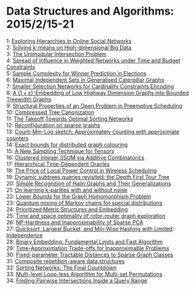 # Data Structures and Algorithms: 2015/2/15-21  
1: [Exploring Hierarchies in Online Social Networks](https://doi.org/10.48550/arXiv.1502.04220)  
2: [Solving $k$-means on High-dimensional Big Data](https://doi.org/10.48550/arXiv.1502.04265)  
3: [The Unimodular Intersection Problem](https://doi.org/10.48550/arXiv.1502.04301)  
4: [Spread of Influence in Weighted Networks under Time and Budget  Constraints](https://doi.org/10.48550/arXiv.1502.05599)  
5: [Sample Complexity for Winner Prediction in Elections](https://doi.org/10.48550/arXiv.1502.04354)  
6: [Maximal Independent Sets in Generalised Caterpillar Graphs](https://doi.org/10.48550/arXiv.1502.04514)  
7: [Smaller Selection Networks for Cardinality Constraints Encoding](https://doi.org/10.48550/arXiv.1502.04551)  
8: [A $(1 + {\varepsilon})$-Embedding of Low Highway Dimension Graphs into  Bounded Treewidth Graphs](https://doi.org/10.48550/arXiv.1502.04588)  
9: [Structural Properties of an Open Problem in Preemptive Scheduling](https://doi.org/10.48550/arXiv.1502.04600)  
10: [Compressed Tree Canonization](https://doi.org/10.48550/arXiv.1502.04625)  
11: [The Takeoff Towards Optimal Sorting Networks](https://doi.org/10.48550/arXiv.1502.04748)  
12: [Reconfiguration on sparse graphs](https://doi.org/10.48550/arXiv.1502.04803)  
13: [Count-Min-Log sketch: Approximately counting with approximate counters](https://doi.org/10.48550/arXiv.1502.04885)  
14: [Exact bounds for distributed graph colouring](https://doi.org/10.48550/arXiv.1502.04963)  
15: [A New Sampling Technique for Tensors](https://doi.org/10.48550/arXiv.1502.05023)  
16: [Clustered Integer 3SUM via Additive Combinatorics](https://doi.org/10.48550/arXiv.1502.05204)  
17: [Hierarchical Time-Dependent Oracles](https://doi.org/10.48550/arXiv.1502.05222)  
18: [The Price of Local Power Control in Wireless Scheduling](https://doi.org/10.48550/arXiv.1502.05279)  
19: [Dynamic subtrees queries revisited: the Depth First Tour Tree](https://doi.org/10.48550/arXiv.1502.05292)  
20: [Simple Recognition of Halin Graphs and Their Generalizations](https://doi.org/10.48550/arXiv.1502.05334)  
21: [On learning k-parities with and without noise](https://doi.org/10.48550/arXiv.1502.05375)  
22: [Lower Bounds for the Graph Homomorphism Problem](https://doi.org/10.48550/arXiv.1502.05447)  
23: [Quantum mixing of Markov chains for special distributions](https://doi.org/10.48550/arXiv.1502.05511)  
24: [Prioritized Metric Structures and Embedding](https://doi.org/10.48550/arXiv.1502.05543)  
25: [Time and space optimality of rotor-router graph exploration](https://doi.org/10.48550/arXiv.1502.05545)  
26: [NP-Hardness and Inapproximability of Sparse PCA](https://doi.org/10.48550/arXiv.1502.05675)  
27: [Quicksort, Largest Bucket, and Min-Wise Hashing with Limited  Independence](https://doi.org/10.48550/arXiv.1502.05729)  
28: [Binary Embedding: Fundamental Limits and Fast Algorithm](https://doi.org/10.48550/arXiv.1502.05746)  
29: [Time-Approximation Trade-offs for Inapproximable Problems](https://doi.org/10.48550/arXiv.1502.05828)  
30: [Fixed-parameter Tractable Distances to Sparse Graph Classes](https://doi.org/10.48550/arXiv.1502.05910)  
31: [Composite repetition-aware data structures](https://doi.org/10.48550/arXiv.1502.05937)  
32: [Sorting Networks: The Final Countdown](https://doi.org/10.48550/arXiv.1502.05983)  
33: [Multi-level Loop-less Algorithm for Multi-set Permutations](https://doi.org/10.48550/arXiv.1502.06062)  
34: [Finding Pairwise Intersections Inside a Query Range](https://doi.org/10.48550/arXiv.1502.06079)  